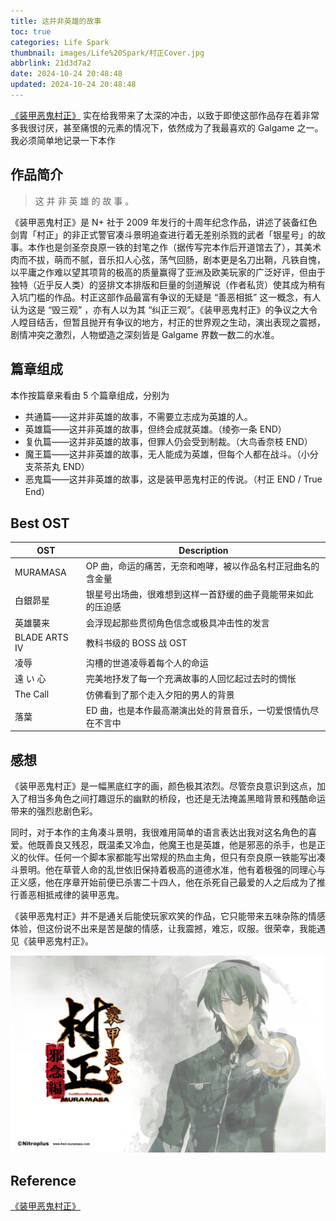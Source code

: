 ```yaml
---
title: 这并非英雄的故事
toc: true
categories: Life Spark
thumbnail: images/Life%20Spark/村正Cover.jpg
abbrlink: 21d3d7a2
date: 2024-10-24 20:48:48
updated: 2024-10-24 20:48:48
---
```


[《装甲恶鬼村正》](#reference) 实在给我带来了太深的冲击，以致于即使这部作品存在着非常多我很讨厌，甚至痛恨的元素的情况下，依然成为了我最喜欢的 Galgame 之一。我必须简单地记录一下本作

<!--more-->

## 作品简介

> 这
> 并
> 非
> 英
> 雄
> 的
> 故
> 事
> 。

《装甲恶鬼村正》是 N+ 社于 2009 年发行的十周年纪念作品，讲述了装备红色剑胄「村正」的非正式警官凑斗景明追查进行着无差别杀戮的武者「银星号」的故事。本作也是剑圣奈良原一铁的封笔之作（据传写完本作后开道馆去了），其美术肉而不拔，萌而不腻，音乐扣人心弦，荡气回肠，剧本更是名刀出鞘，凡铁自愧，以平庸之作难以望其项背的极高的质量赢得了亚洲及欧美玩家的广泛好评，但由于独特（近乎反人类）的竖排文本排版和巨量的剑道解说（作者私货）使其成为稍有入坑门槛的作品。村正这部作品最富有争议的无疑是 “善恶相抵” 这一概念，有人认为这是 “毁三观” ，亦有人以为其 “纠正三观”。《装甲恶鬼村正》的争议之大令人瞠目结舌，但暂且抛开有争议的地方，村正的世界观之生动，演出表现之震撼，剧情冲突之激烈，人物塑造之深刻皆是 Galgame 界数一数二的水准。

## 篇章组成

本作按篇章来看由 5 个篇章组成，分别为

- 共通篇——这并非英雄的故事，不需要立志成为英雄的人。
- 英雄篇——这并非英雄的故事，但终会成就英雄。（绫弥一条 END）
- 复仇篇——这并非英雄的故事，但罪人仍会受到制裁。（大鸟香奈枝 END）
- 魔王篇——这并非英雄的故事，无人能成为英雄，但每个人都在战斗。（小分支茶茶丸 END）
- 恶鬼篇——这并非英雄的故事，这是装甲恶鬼村正的传说。（村正 END / True End）

## Best OST

OST | Description
----|------------
MURAMASA | OP 曲，命运的痛苦，无奈和咆哮，被以作品名村正冠曲名的含金量
白銀昴星 | 银星号出场曲，很难想到这样一首舒缓的曲子竟能带来如此的压迫感
英雄襲来 | 会浮现起那些贯彻角色信念或极具冲击性的发言
BLADE ARTS Ⅳ | 教科书级的 BOSS 战 OST
凌辱 | 沟槽的世道凌辱着每个人的命运
遠 い 心 | 完美地抒发了每一个充满故事的人回忆起过去时的惆怅
The Call | 仿佛看到了那个走入夕阳的男人的背景
落葉 | ED 曲，也是本作最高潮演出处的背景音乐，一切爱恨情仇尽在不言中

## 感想

《装甲恶鬼村正》是一幅黑底红字的画，颜色极其浓烈。尽管奈良意识到这点，加入了相当多角色之间打趣逗乐的幽默的桥段，也还是无法掩盖黑暗背景和残酷命运带来的强烈悲剧色彩。

同时，对于本作的主角凑斗景明，我很难用简单的语言表达出我对这名角色的喜爱。他既善良又残忍，既温柔又冷血，他魔王也是英雄，他是邪恶的杀手，也是正义的伙伴。任何一个脚本家都能写出常规的热血主角，但只有奈良原一铁能写出凑斗景明。他在草菅人命的乱世依旧保持着极高的道德水准，他有着极强的同理心与正义感，他在序章开始前便已杀害二十四人，他在杀死自己最爱的人之后成为了推行善恶相抵戒律的装甲恶鬼。

《装甲恶鬼村正》并不是通关后能使玩家欢笑的作品，它只能带来五味杂陈的情感体验，但这份说不出来是苦是酸的情感，让我震撼，难忘，叹服。很荣幸，我能遇见《装甲恶鬼村正》。

![凑斗景明](images/Life%20Spark/村正Cover.jpg)

## Reference

[《装甲恶鬼村正》](https://mzh.moegirl.org.cn/%E8%A3%85%E7%94%B2%E6%81%B6%E9%AC%BC%E6%9D%91%E6%AD%A3)
